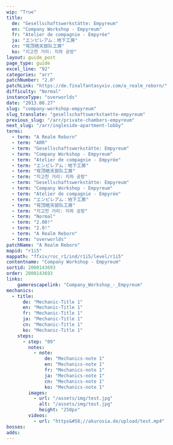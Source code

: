 ```yaml
---
wip: "True"
title:
  de: "Gesellschaftswerkstätte: Empyreum"
  en: "Company Workshop - Empyreum"
  fr: "Atelier de compagnie - Empyrée"
  ja: "エンピレアム：地下工房"
  cn: "穹顶皓天部队工房"
  ko: "지고천 거리: 지하 공방"
layout: guide_post
page_type: guide
excel_line: "92"
categories: "arr"
patchNumber: "2.0"
patchLink: "https://de.finalfantasyxiv.com/a_realm_reborn/"
difficulty: "Normal"
instanceType: "overworlds"
date: "2013.08.27"
slug: "company-workshop-empyreum"
slug_translate: "gesellschaftswerkstaette-empyreum"
previous_slug: "/arr/private-chambers-empyreum"
next_slug: "/arr/ingleside-apartment-lobby"
terms:
  - term: "A Realm Reborn"
  - term: "ARR"
  - term: "Gesellschaftswerkstätte: Empyreum"
  - term: "Company Workshop - Empyreum"
  - term: "Atelier de compagnie - Empyrée"
  - term: "エンピレアム：地下工房"
  - term: "穹顶皓天部队工房"
  - term: "지고천 거리: 지하 공방"
  - term: "Gesellschaftswerkstätte: Empyreum"
  - term: "Company Workshop - Empyreum"
  - term: "Atelier de compagnie - Empyrée"
  - term: "エンピレアム：地下工房"
  - term: "穹顶皓天部队工房"
  - term: "지고천 거리: 지하 공방"
  - term: "Normal"
  - term: "2.00!"
  - term: "2.0!"
  - term: "A Realm Reborn"
  - term: "overworlds"
patchName: "A Realm Reborn"
mapid: "r1i5"
mappath: "ffxiv/roc_r1/ind/r1i5/level/r1i5"
contentname: "Company Workshop - Empyreum"
sortid: 2000143693
order: 2000143693
links:
    gamerescapelink: "Company_Workshop_-_Empyreum"
mechanics:
  - title:
      de: "Mechanic-Title 1"
      en: "Mechanic-Title 1"
      fr: "Mechanic-Title 1"
      ja: "Mechanic-Title 1"
      cn: "Mechanic-Title 1"
      ko: "Mechanic-Title 1"
    steps:
      - step: "09"
        notes:
          - note:
              de: "Mechanics-note 1"
              en: "Mechanics-note 1"
              fr: "Mechanics-note 1"
              ja: "Mechanics-note 1"
              cn: "Mechanics-note 1"
              ko: "Mechanics-note 1"
        images:
          - url: "/assets/img/test.jpg"
            alt: "/assets/img/test.jpg"
            height: "250px"
        videos:
          - url: "https&#58;//akurosia.de/upload/test.mp4"
bosses:
adds:
---
```

